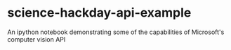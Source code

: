 # science-hackday-api-example
An ipython notebook demonstrating some of the capabilities of Microsoft's computer vision API
